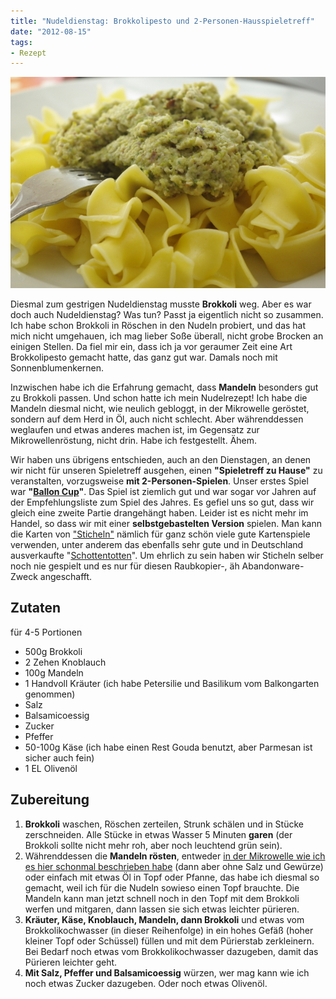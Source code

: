 ```yaml
---
title: "Nudeldienstag: Brokkolipesto und 2-Personen-Hausspieletreff"
date: "2012-08-15" 
tags:
- Rezept
---
```


[![](images/igp9438.jpg "brokkolipesto")](http://apfeleimer.wordpress.com/2012/08/15/nudeldienstag-brokkolipesto-und-2-personen-hausspieletreff/_igp9438/)

Diesmal zum gestrigen Nudeldienstag musste **Brokkoli** weg. Aber es war doch auch Nudeldienstag? Was tun? Passt ja eigentlich nicht so zusammen. Ich habe schon Brokkoli in Röschen in den Nudeln probiert, und das hat mich nicht umgehauen, ich mag lieber Soße überall, nicht grobe Brocken an einigen Stellen. Da fiel mir ein, dass ich ja vor geraumer Zeit eine Art Brokkolipesto gemacht hatte, das ganz gut war. Damals noch mit Sonnenblumenkernen.

Inzwischen habe ich die Erfahrung gemacht, dass **Mandeln** besonders gut zu Brokkoli passen. Und schon hatte ich mein Nudelrezept! Ich habe die Mandeln diesmal nicht, wie neulich gebloggt, in der Mikrowelle geröstet, sondern auf dem Herd in Öl, auch nicht schlecht. Aber währenddessen weglaufen und etwas anderes machen ist, im Gegensatz zur Mikrowellenröstung, nicht drin. Habe ich festgestellt. Ähem.

Wir haben uns übrigens entschieden, auch an den Dienstagen, an denen wir nicht für unseren Spieletreff ausgehen, einen **"Spieletreff zu Hause"** zu veranstalten, vorzugsweise **mit 2-Personen-Spielen**. Unser erstes Spiel war **"[Ballon Cup](http://www.superfred.de/balloncup.html)"**. Das Spiel ist ziemlich gut und war sogar vor Jahren auf der Empfehlungsliste zum Spiel des Jahres. Es gefiel uns so gut, dass wir gleich eine zweite Partie drangehängt haben. Leider ist es nicht mehr im Handel, so dass wir mit einer **selbstgebastelten Version** spielen. Man kann die Karten von ["Sticheln"](http://www.michas-spielmitmir.de/spieletests.php?id=sticheln) nämlich für ganz schön viele gute Kartenspiele verwenden, unter anderem das ebenfalls sehr gute und in Deutschland ausverkaufte "[Schottentotten](http://sunsite.informatik.rwth-aachen.de/cgi-bin/luding/GameData.py?f=00w^E4X&gameid=9723)". Um ehrlich zu sein haben wir Sticheln selber noch nie gespielt und es nur für diesen Raubkopier-, äh Abandonware-Zweck angeschafft.

## Zutaten

für 4-5 Portionen

- 500g Brokkoli
- 2 Zehen Knoblauch
- 100g Mandeln
- 1 Handvoll Kräuter (ich habe Petersilie und Basilikum vom Balkongarten genommen)
- Salz
- Balsamicoessig
- Zucker
- Pfeffer
- 50-100g Käse (ich habe einen Rest Gouda benutzt, aber Parmesan ist sicher auch fein)
- 1 EL Olivenöl

## Zubereitung

1. **Brokkoli** waschen, Röschen zerteilen, Strunk schälen und in Stücke zerschneiden. Alle Stücke in etwas Wasser 5 Minuten **garen** (der Brokkoli sollte nicht mehr roh, aber noch leuchtend grün sein).
2. Währenddessen die **Mandeln rösten**, entweder [in der Mikrowelle wie ich es hier schonmal beschrieben habe](http://apfeleimer.wordpress.com/2012/08/08/mikrowellengerostete-salzmandeln/ "Mikrowellengeröstete Salzmandeln") (dann aber ohne Salz und Gewürze) oder einfach mit etwas Öl in Topf oder Pfanne, das habe ich diesmal so gemacht, weil ich für die Nudeln sowieso einen Topf brauchte. Die Mandeln kann man jetzt schnell noch in den Topf mit dem Brokkoli werfen und mitgaren, dann lassen sie sich etwas leichter pürieren.
3. **Kräuter, Käse, Knoblauch, Mandeln, dann Brokkoli** und etwas vom Brokkolikochwasser (in dieser Reihenfolge) in ein hohes Gefäß (hoher kleiner Topf oder Schüssel) füllen und mit dem Pürierstab zerkleinern. Bei Bedarf noch etwas vom Brokkolikochwasser dazugeben, damit das Pürieren leichter geht.
4. **Mit Salz, Pfeffer und Balsamicoessig** würzen, wer mag kann wie ich noch etwas Zucker dazugeben. Oder noch etwas Olivenöl.
